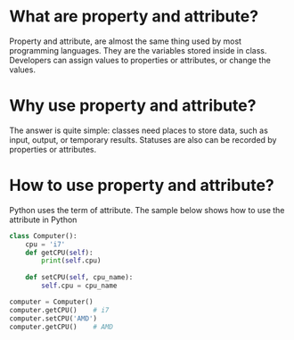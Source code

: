 # What are property and attribute?
Property and attribute, are almost the same thing used by most programming languages. They are the variables stored
 inside in class. Developers can assign values to properties or attributes, or change the values.



# Why use property and attribute?
The answer is quite simple: classes need places to store data, such as input, output, or temporary results. Statuses
 are also can be recorded by properties or attributes. 


# How to use property and attribute?
Python uses the term of attribute. The sample below shows how to use the attribute in Python

```python
class Computer():
    cpu = 'i7'
    def getCPU(self):
        print(self.cpu)
        
    def setCPU(self, cpu_name):
        self.cpu = cpu_name

computer = Computer()
computer.getCPU()    # i7
computer.setCPU('AMD')
computer.getCPU()    # AMD
``` 




